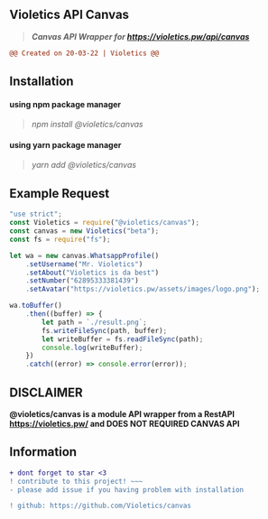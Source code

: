 ## Violetics API Canvas

> **_Canvas API Wrapper for https://violetics.pw/api/canvas_**

```diff
@@ Created on 20-03-22 | Violetics @@
```

## Installation

<h4>
  using npm package manager
</h4>

> _npm install @violetics/canvas_

<h4>
  using yarn package manager
</h4>

> _yarn add @violetics/canvas_

## Example Request

```javascript
"use strict";
const Violetics = require("@violetics/canvas");
const canvas = new Violetics("beta");
const fs = require("fs");

let wa = new canvas.WhatsappProfile()
    .setUsername("Mr. Violetics")
    .setAbout("Violetics is da best")
    .setNumber("62895333381439")
    .setAvatar("https://violetics.pw/assets/images/logo.png");

wa.toBuffer()
    .then((buffer) => {
        let path = `./result.png`;
        fs.writeFileSync(path, buffer);
        let writeBuffer = fs.readFileSync(path);
        console.log(writeBuffer);
    })
    .catch((error) => console.error(error));
```

## DISCLAIMER

<strong>@violetics/canvas is a module API wrapper from a RestAPI https://violetics.pw/ and DOES NOT REQUIRED CANVAS API</strong>

## Information

```diff
+ dont forget to star <3
! contribute to this project! ~~~
- please add issue if you having problem with installation

! github: https://github.com/Violetics/canvas
```
